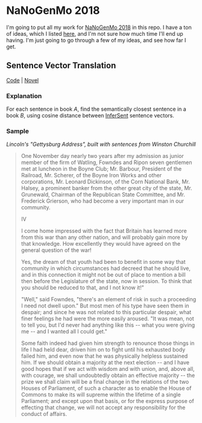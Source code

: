 # NaNoGenMo 2018

I'm going to put all my work for [NaNoGenMo 2018](https://github.com/NaNoGenMo/2018) in this repo. I have a ton of ideas, which I listed [here](https://github.com/NaNoGenMo/2018/issues/22), and I'm not sure how much time I'll end up having. I'm just going to go through a few of my ideas, and see how far I get.


## Sentence Vector Translation
[Code](./Sentence%20Change.ipynb) | [Novel](./Northanger_Abbey_x_Doyle.pdf)

### Explanation
For each sentence in book _A_, find the semantically closest sentence in a book _B_, using cosine distance between [InferSent](https://github.com/facebookresearch/InferSent) sentence vectors.

### Sample
_Lincoln's "Gettysburg Address", built with sentences from Winston Churchill_

> One November day nearly two years after my admission as junior member of the firm of Watling, Fowndes and Ripon seven gentlemen met at luncheon in the Boyne Club; Mr. Barbour, President of the Railroad, Mr. Scherer, of the Boyne Iron Works and other corporations, Mr. Leonard Dickinson, of the Corn National Bank, Mr. Halsey, a prominent banker from the other great city of the state, Mr. Grunewald, Chairman of the Republican State Committee, and Mr. Frederick Grierson, who had become a very important man in our community. 
> 
>  IV 
> 
>  I come home impressed with the fact that Britain has learned more from this war than any other nation, and will probably gain more by that knowledge. How excellently they would have agreed on the general question of the war! 
> 
>  Yes, the dream of that youth had been to benefit in some way that community in which circumstances had decreed that he should live, and in this connection it might not be out of place to mention a bill then before the Legislature of the state, now in session. To think that you should be reduced to that, and I not know it!" 
> 
>  "Well," said Fowndes, "there's an element of risk in such a proceeding I need not dwell upon." But most men of his type have seen them in despair; and since he was not related to this particular despair, what finer feelings he had were the more easily aroused. "It was mean, not to tell you, but I'd never had anything like this -- what you were giving me -- and I wanted all I could get." 
> 
>  Some faith indeed had given him strength to renounce those things in life I had held dear, driven him on to fight until his exhausted body failed him, and even now that he was physically helpless sustained him. If we should obtain a majority at the next election -- and I have good hopes that if we act with wisdom and with union, and, above all, with courage, we shall undoubtedly obtain an effective majority -- the prize we shall claim will be a final change in the relations of the two Houses of Parliament, of such a character as to enable the House of Commons to make its will supreme within the lifetime of a single Parliament; and except upon that basis, or for the express purpose of effecting that change, we will not accept any responsibility for the conduct of affairs. 
> 
> 
